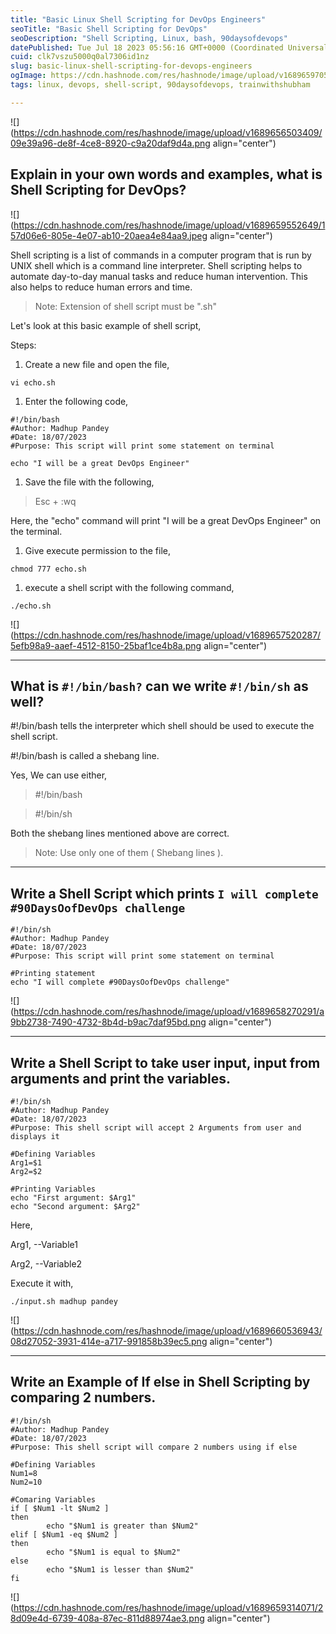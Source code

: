 ```yaml
---
title: "Basic Linux Shell Scripting for DevOps Engineers"
seoTitle: "Basic Shell Scripting for DevOps"
seoDescription: "Shell Scripting, Linux, bash, 90daysofdevops"
datePublished: Tue Jul 18 2023 05:56:16 GMT+0000 (Coordinated Universal Time)
cuid: clk7vszu5000q0al7306id1nz
slug: basic-linux-shell-scripting-for-devops-engineers
ogImage: https://cdn.hashnode.com/res/hashnode/image/upload/v1689659705479/df9165c3-be2a-46ed-aa04-f900d6a2b632.jpeg
tags: linux, devops, shell-script, 90daysofdevops, trainwithshubham

---
```


![](https://cdn.hashnode.com/res/hashnode/image/upload/v1689656503409/09e39a96-de8f-4ce8-8920-c9a20daf9d4a.png align="center")

## Explain in your own words and examples, what is Shell Scripting for DevOps?

![](https://cdn.hashnode.com/res/hashnode/image/upload/v1689659552649/157d06e6-805e-4e07-ab10-20aea4e84aa9.jpeg align="center")

Shell scripting is a list of commands in a computer program that is run by UNIX shell which is a command line interpreter. Shell scripting helps to automate day-to-day manual tasks and reduce human intervention. This also helps to reduce human errors and time.

> Note: Extension of shell script must be ".sh"

Let's look at this basic example of shell script,

Steps:

1. Create a new file and open the file,
    

```plaintext
vi echo.sh
```

1. Enter the following code,
    

```plaintext
#!/bin/bash
#Author: Madhup Pandey
#Date: 18/07/2023
#Purpose: This script will print some statement on terminal

echo "I will be a great DevOps Engineer"
```

1. Save the file with the following,
    

> Esc + :wq

Here, the "echo" command will print "I will be a great DevOps Engineer" on the terminal.

1. Give execute permission to the file,
    

```plaintext
chmod 777 echo.sh
```

1. execute a shell script with the following command,
    

```plaintext
./echo.sh
```

![](https://cdn.hashnode.com/res/hashnode/image/upload/v1689657520287/5efb98a9-aaef-4512-8150-25baf1ce4b8a.png align="center")

---

## What is `#!/bin/bash?` can we write `#!/bin/sh` as well?

#!/bin/bash tells the interpreter which shell should be used to execute the shell script.

#!/bin/bash is called a shebang line.

Yes, We can use either,

> #!/bin/bash

> #!/bin/sh

Both the shebang lines mentioned above are correct.

> Note: Use only one of them ( Shebang lines ).

---

## Write a Shell Script which prints `I will complete #90DaysOofDevOps challenge`

```plaintext
#!/bin/sh
#Author: Madhup Pandey
#Date: 18/07/2023
#Purpose: This script will print some statement on terminal

#Printing statement
echo "I will complete #90DaysOofDevOps challenge"
```

![](https://cdn.hashnode.com/res/hashnode/image/upload/v1689658270291/a9bb2738-7490-4732-8b4d-b9ac7daf95bd.png align="center")

---

## Write a Shell Script to take user input, input from arguments and print the variables.

```plaintext
#!/bin/sh
#Author: Madhup Pandey
#Date: 18/07/2023
#Purpose: This shell script will accept 2 Arguments from user and displays it

#Defining Variables
Arg1=$1
Arg2=$2

#Printing Variables
echo "First argument: $Arg1"
echo "Second argument: $Arg2"
```

Here,

Arg1, --Variable1

Arg2, --Variable2

Execute it with,

```plaintext
./input.sh madhup pandey
```

![](https://cdn.hashnode.com/res/hashnode/image/upload/v1689660536943/08d27052-3931-414e-a717-991858b39ec5.png align="center")

---

## Write an Example of If else in Shell Scripting by comparing 2 numbers.

```plaintext
#!/bin/sh
#Author: Madhup Pandey
#Date: 18/07/2023
#Purpose: This shell script will compare 2 numbers using if else

#Defining Variables
Num1=8
Num2=10

#Comaring Variables
if [ $Num1 -lt $Num2 ]
then
        echo "$Num1 is greater than $Num2"
elif [ $Num1 -eq $Num2 ]
then
        echo "$Num1 is equal to $Num2"
else
        echo "$Num1 is lesser than $Num2"
fi
```

![](https://cdn.hashnode.com/res/hashnode/image/upload/v1689659314071/28d09e4d-6739-408a-87ec-811d88974ae3.png align="center")
